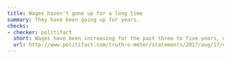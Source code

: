```yaml
---
title: Wages haven't gone up for a long time
summary: They have been going up for years.
checks:
- checker: politifact
  short: Wages have been increasing for the past three to five years, depending on the measurement you use.
  url: http://www.politifact.com/truth-o-meter/statements/2017/aug/17/donald-trump/donald-trump-says-wages-havent-gone-long-time-s-wr/
---
```


